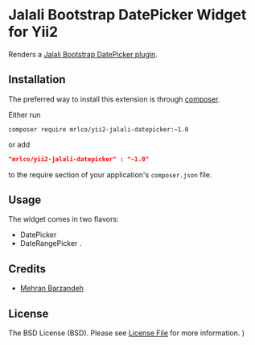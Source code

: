 Jalali Bootstrap DatePicker Widget for Yii2
====================================

Renders a [Jalali Bootstrap DatePicker plugin](http://babakhani.github.io/PersianWebToolkit/persiandate).

Installation
------------
The preferred way to install this extension is through [composer](http://getcomposer.org/download/).

Either run

```
composer require mrlco/yii2-jalali-datepicker:~1.0
```
or add

```json
"mrlco/yii2-jalali-datepicker" : "~1.0"
```

to the require section of your application's `composer.json` file.

Usage
-----
The widget comes in two flavors: 

- DatePicker
- DateRangePicker
.


Credits
-------

- [Mehran Barzandeh](https://github.com/mehrna)

License
-------

The BSD License (BSD). Please see [License File](LICENSE.md) for more information.
)
